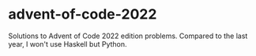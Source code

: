 # advent-of-code-2022
Solutions to Advent of Code 2022 edition problems. Compared to the last year, I won't use Haskell but Python.
